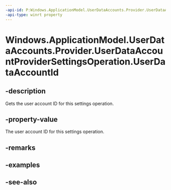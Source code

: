 ```yaml
---
-api-id: P:Windows.ApplicationModel.UserDataAccounts.Provider.UserDataAccountProviderSettingsOperation.UserDataAccountId
-api-type: winrt property
---
```


<!-- Property syntax
public string UserDataAccountId { get; }
-->

# Windows.ApplicationModel.UserDataAccounts.Provider.UserDataAccountProviderSettingsOperation.UserDataAccountId

## -description
Gets the user account ID for this settings operation.

## -property-value
The user account ID for this settings operation.

## -remarks

## -examples

## -see-also
